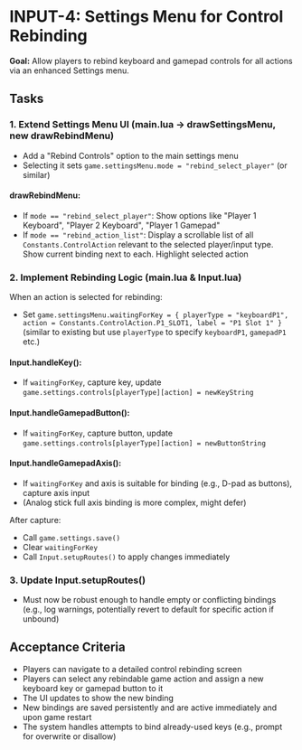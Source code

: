 # INPUT-4: Settings Menu for Control Rebinding

**Goal:** Allow players to rebind keyboard and gamepad controls for all actions via an enhanced Settings menu.

## Tasks

### 1. Extend Settings Menu UI (main.lua -> drawSettingsMenu, new drawRebindMenu)
- Add a "Rebind Controls" option to the main settings menu
- Selecting it sets `game.settingsMenu.mode = "rebind_select_player"` (or similar)

#### drawRebindMenu:
- If `mode == "rebind_select_player"`: Show options like "Player 1 Keyboard", "Player 2 Keyboard", "Player 1 Gamepad"
- If `mode == "rebind_action_list"`: Display a scrollable list of all `Constants.ControlAction` relevant to the selected player/input type. Show current binding next to each. Highlight selected action

### 2. Implement Rebinding Logic (main.lua & Input.lua)
When an action is selected for rebinding:
- Set `game.settingsMenu.waitingForKey = { playerType = "keyboardP1", action = Constants.ControlAction.P1_SLOT1, label = "P1 Slot 1" }` (similar to existing but use `playerType` to specify `keyboardP1`, `gamepadP1` etc.)

#### Input.handleKey():
- If `waitingForKey`, capture key, update `game.settings.controls[playerType][action] = newKeyString`

#### Input.handleGamepadButton():
- If `waitingForKey`, capture button, update `game.settings.controls[playerType][action] = newButtonString`

#### Input.handleGamepadAxis():
- If `waitingForKey` and axis is suitable for binding (e.g., D-pad as buttons), capture axis input
- (Analog stick full axis binding is more complex, might defer)

After capture:
- Call `game.settings.save()`
- Clear `waitingForKey`
- Call `Input.setupRoutes()` to apply changes immediately

### 3. Update Input.setupRoutes()
- Must now be robust enough to handle empty or conflicting bindings (e.g., log warnings, potentially revert to default for specific action if unbound)

## Acceptance Criteria
- Players can navigate to a detailed control rebinding screen
- Players can select any rebindable game action and assign a new keyboard key or gamepad button to it
- The UI updates to show the new binding
- New bindings are saved persistently and are active immediately and upon game restart
- The system handles attempts to bind already-used keys (e.g., prompt for overwrite or disallow)